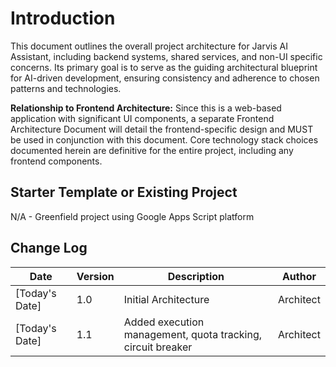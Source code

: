 # Introduction

This document outlines the overall project architecture for Jarvis AI Assistant, including backend systems, shared services, and non-UI specific concerns. Its primary goal is to serve as the guiding architectural blueprint for AI-driven development, ensuring consistency and adherence to chosen patterns and technologies.

**Relationship to Frontend Architecture:**
Since this is a web-based application with significant UI components, a separate Frontend Architecture Document will detail the frontend-specific design and MUST be used in conjunction with this document. Core technology stack choices documented herein are definitive for the entire project, including any frontend components.

## Starter Template or Existing Project
N/A - Greenfield project using Google Apps Script platform

## Change Log
| Date | Version | Description | Author |
|------|---------|-------------|--------|
| [Today's Date] | 1.0 | Initial Architecture | Architect |
| [Today's Date] | 1.1 | Added execution management, quota tracking, circuit breaker | Architect |
